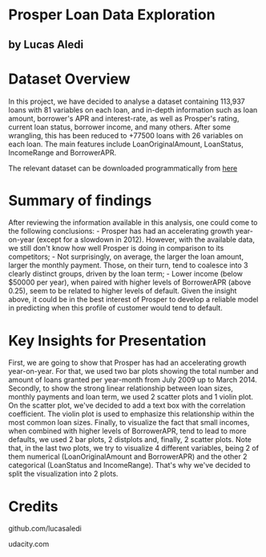 # Prosper Loan Data Exploration
## by Lucas Aledi

# Dataset Overview
In this project, we have decided to analyse a dataset containing 113,937 loans with 81 variables on each loan, and
in-depth information such as loan amount, borrower's APR and interest-rate, as well as Prosper's rating, current loan
status, borrower income, and many others. After some wrangling, this has been reduced to +77500 loans with 26 variables on each loan. The main features include LoanOriginalAmount, LoanStatus, IncomeRange and BorrowerAPR.

The relevant dataset can be downloaded programmatically from [here](https://s3.amazonaws.com/udacity-hosted-downloads/ud651/prosperLoanData.csv)


# Summary of findings
After reviewing the information available in this analysis, one could come to the following conclusions:
    - Prosper has had an accelerating growth year-on-year (except for a slowdown in 2012). However, with the available data, we still don't know how well Prosper is doing in comparison to its competitors;
    - Not surprisingly, on average, the larger the loan amount, larger the monthly payment. Those, on their turn, tend to coalesce into 3 clearly distinct groups, driven by the loan term;
    - Lower income (below $50000 per year), when paired with higher levels of BorrowerAPR (above 0.25), seem to be related to higher levels of default. Given the insight above, it could be in the best interest of Prosper to develop a reliable model in predicting when this profile of customer would tend to default.

# Key Insights for Presentation
First, we are going to show that Prosper has had an accelerating growth year-on-year. For that, we used two bar plots showing the total number and amount of loans granted per year-month from July 2009 up to March 2014.
Secondly, to show the strong linear relationship between loan sizes, monthly payments and loan term, we used 2 scatter plots and 1 violin plot. On the scatter plot, we've decided to add a text box with the correlation coefficient. The violin plot is used to emphasize this relationship within the most common loan sizes.
Finally, to visualize the fact that small incomes, when combined with higher levels of BorrowerAPR, tend to lead to more defaults, we used 2 bar plots, 2 distplots and, finally, 2 scatter plots. Note that, in the last two plots, we try to visualize 4 different variables, being 2 of them numerical (LoanOriginalAmount and BorrowerAPR) and the other 2 categorical (LoanStatus and IncomeRange). That's why we've decided to split the visualization into 2 plots.


# Credits
github.com/lucasaledi

udacity.com
